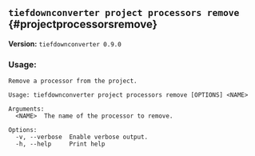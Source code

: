 ## `tiefdownconverter project processors remove` {#projectprocessorsremove}

**Version:** `tiefdownconverter 0.9.0`

### Usage:
```
Remove a processor from the project.

Usage: tiefdownconverter project processors remove [OPTIONS] <NAME>

Arguments:
  <NAME>  The name of the processor to remove.

Options:
  -v, --verbose  Enable verbose output.
  -h, --help     Print help
```

